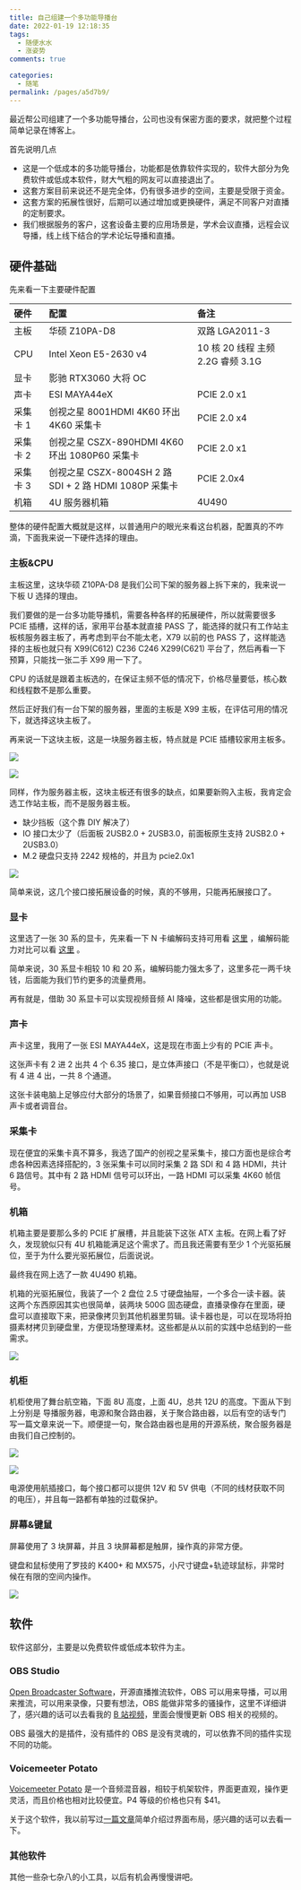 ```yaml
---
title: 自己组建一个多功能导播台
date: 2022-01-19 12:18:35
tags:
  - 随便水水
  - 涨姿势
comments: true

categories:
  - 随笔
permalink: /pages/a5d7b9/
---
```


最近帮公司组建了一个多功能导播台，公司也没有保密方面的要求，就把整个过程简单记录在博客上。

<!-- more -->

首先说明几点

- 这是一个低成本的多功能导播台，功能都是依靠软件实现的，软件大部分为免费软件或低成本软件，财大气粗的网友可以直接退出了。
- 这套方案目前来说还不是完全体，仍有很多进步的空间，主要是受限于资金。
- 这套方案的拓展性很好，后期可以通过增加或更换硬件，满足不同客户对直播的定制要求。
- 我们根据服务的客户，这套设备主要的应用场景是，学术会议直播，远程会议导播，线上线下结合的学术论坛导播和直播。

## 硬件基础

先来看一下主要硬件配置

| 硬件     | 配置                                                   | 备注                              |
| :------- | :----------------------------------------------------- | :-------------------------------- |
| 主板     | 华硕 Z10PA-D8                                          | 双路 LGA2011-3                    |
| CPU      | Intel Xeon E5-2630 v4                                  | 10 核 20 线程 主频 2.2G 睿频 3.1G |
| 显卡     | 影驰 RTX3060 大将 OC                                   |                                   |
| 声卡     | ESI MAYA44eX                                           | PCIE 2.0 x1                       |
| 采集卡 1 | 创视之星 8001HDMI 4K60 环出 4K60 采集卡                | PCIE 2.0 x4                       |
| 采集卡 2 | 创视之星 CSZX-890HDMI 4K60 环出 1080P60 采集卡         | PCIE 2.0 x1                       |
| 采集卡 3 | 创视之星 CSZX-8004SH 2 路 SDI + 2 路 HDMI 1080P 采集卡 | PCIE 2.0x4                        |
| 机箱     | 4U 服务器机箱                                          | 4U490                             |

整体的硬件配置大概就是这样，以普通用户的眼光来看这台机器，配置真的不咋滴，下面我来说一下硬件选择的理由。

### 主板&CPU

主板这里，这块华硕 Z10PA-D8 是我们公司下架的服务器上拆下来的，我来说一下板 U 选择的理由。

我们要做的是一台多功能导播机，需要各种各样的拓展硬件，所以就需要很多 PCIE 插槽，这样的话，家用平台基本就直接 PASS 了，能选择的就只有工作站主板核服务器主板了，再考虑到平台不能太老，X79 以前的也 PASS 了，这样能选择的主板也就只有 X99(C612) C236 C246 X299(C621) 平台了，然后再看一下预算，只能找一张二手 X99 用一下了。

CPU 的话就是跟着主板选的，在保证主频不低的情况下，价格尽量要低，核心数和线程数不是那么重要。

然后正好我们有一台下架的服务器，里面的主板是 X99 主板，在评估可用的情况下，就选择这块主板了。

再来说一下这块主板，这是一块服务器主板，特点就是 PCIE 插槽较家用主板多。

![](./img/Clip_20220119_135351.png)

![](./img/Clip_20220119_134438.png)

同样，作为服务器主板，这块主板还有很多的缺点，如果要新购入主板，我肯定会选工作站主板，而不是服务器主板。

- 缺少挡板（这个靠 DIY 解决了）
- IO 接口太少了（后面板 2USB2.0 + 2USB3.0，前面板原生支持 2USB2.0 + 2USB3.0）
- M.2 硬盘只支持 2242 规格的，并且为 pcie2.0x1

![](./img/Clip_20220119_135844.png)

简单来说，这几个接口接拓展设备的时候，真的不够用，只能再拓展接口了。

### 显卡

这里选了一张 30 系的显卡，先来看一下 N 卡编解码支持可用看 [这里](https://developer.nvidia.com/video-encode-and-decode-gpu-support-matrix-new) ，编解码能力对比可以看 [这里](https://developer.nvidia.cn/nvidia-video-codec-sdk) 。

简单来说，30 系显卡相较 10 和 20 系，编解码能力强太多了，这里多花一两千块钱，后面能为我们节约更多的流量费用。

再有就是，借助 30 系显卡可以实现视频音频 AI 降噪，这些都是很实用的功能。

### 声卡

声卡这里，我用了一张 ESI MAYA44eX，这是现在市面上少有的 PCIE 声卡。

这张声卡有 2 进 2 出共 4 个 6.35 接口，是立体声接口（不是平衡口），也就是说有 4 进 4 出，一共 8 个通道。

这张卡装电脑上足够应付大部分的场景了，如果音频接口不够用，可以再加 USB 声卡或者调音台。

### 采集卡

现在便宜的采集卡真不算多，我选了国产的创视之星采集卡，接口方面也是综合考虑各种因素选择搭配的，3 张采集卡可以同时采集 2 路 SDI 和 4 路 HDMI，共计 6 路信号。其中有 2 路 HDMI 信号可以环出，一路 HDMI 可以采集 4K60 帧信号。

### 机箱

机箱主要是要那么多的 PCIE 扩展槽，并且能装下这张 ATX 主板。在网上看了好久，发现貌似只有 4U 机箱能满足这个需求了。而且我还需要有至少 1 个光驱拓展位，至于为什么要光驱拓展位，后面说说。

最终我在网上选了一款 4U490 机箱。

机箱的光驱拓展位，我装了一个 2 盘位 2.5 寸硬盘抽屉，一个多合一读卡器。装这两个东西原因其实也很简单，装两块 500G 固态硬盘，直播录像存在里面，硬盘可以直接取下来，把录像拷贝到其他机器里剪辑。读卡器也是，可以在现场将拍摄素材拷贝到硬盘里，方便现场整理素材。这些都是从以前的实践中总结到的一些需求。

![](./img/01010199.jpg)

### 机柜

机柜使用了舞台航空箱，下面 8U 高度，上面 4U，总共 12U 的高度。下面从下到上分别是 导播服务器，电源和聚合路由器，关于聚合路由器，以后有空的话专门写一篇文章来说一下。顺便提一句，聚合路由器也是用的开源系统，聚合服务器是由我们自己控制的。

![](./img/01010197.jpg)

![](./img/01010200.jpg)

电源使用航插接口，每个接口都可以提供 12V 和 5V 供电（不同的线材获取不同的电压），并且每一路都有单独的过载保护。

### 屏幕&键鼠

屏幕使用了 3 块屏幕，并且 3 块屏幕都是触屏，操作真的非常方便。

键盘和鼠标使用了罗技的 K400+ 和 MX575，小尺寸键盘+轨迹球鼠标，非常时候在有限的空间内操作。

![](./img/01010196.jpg)

## 软件

软件这部分，主要是以免费软件或低成本软件为主。

### OBS Studio

[Open Broadcaster Software](https://obsproject.com/)，开源直播推流软件，OBS 可以用来导播，可以用来推流，可以用来录像，只要有想法，OBS 能做非常多的骚操作，这里不详细讲了，感兴趣的话可以去看我的 [B 站视频](https://space.bilibili.com/28474682/channel/seriesdetail?sid=1266908)，里面会慢慢更新 OBS 相关的视频的。

OBS 最强大的是插件，没有插件的 OBS 是没有灵魂的，可以依靠不同的插件实现不同的功能。

### Voicemeeter Potato

[Voicemeeter Potato](https://vb-audio.com/Voicemeeter/) 是一个音频混音器，相较于机架软件，界面更直观，操作更灵活，而且价格也相对比较便宜。P4 等级的价格也只有 $41。

关于这个软件，我以前写过[一篇文章](/2020/voicemeeter.html)简单介绍过界面布局，感兴趣的话可以去看一下。

### 其他软件

其他一些杂七杂八的小工具，以后有机会再慢慢讲吧。
